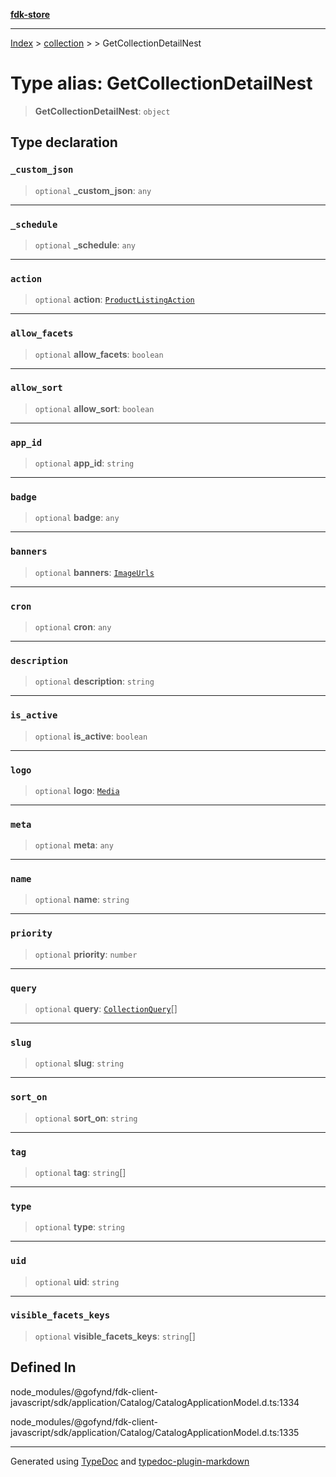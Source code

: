 [**fdk-store**](../../../README.md)
***

[Index](../../../API.md) > [collection](../../README.md) > [<internal>](../README.md) > GetCollectionDetailNest

# Type alias: GetCollectionDetailNest

> **GetCollectionDetailNest**: `object`

## Type declaration

### `_custom_json`

> `optional` **\_custom\_json**: `any`

***

### `_schedule`

> `optional` **\_schedule**: `any`

***

### `action`

> `optional` **action**: [`ProductListingAction`](../../../brands/internal_/type-aliases/type-alias.ProductListingAction.md)

***

### `allow_facets`

> `optional` **allow\_facets**: `boolean`

***

### `allow_sort`

> `optional` **allow\_sort**: `boolean`

***

### `app_id`

> `optional` **app\_id**: `string`

***

### `badge`

> `optional` **badge**: `any`

***

### `banners`

> `optional` **banners**: [`ImageUrls`](../../../brands/internal_/type-aliases/type-alias.ImageUrls.md)

***

### `cron`

> `optional` **cron**: `any`

***

### `description`

> `optional` **description**: `string`

***

### `is_active`

> `optional` **is\_active**: `boolean`

***

### `logo`

> `optional` **logo**: [`Media`](../../../brands/internal_/type-aliases/type-alias.Media.md)

***

### `meta`

> `optional` **meta**: `any`

***

### `name`

> `optional` **name**: `string`

***

### `priority`

> `optional` **priority**: `number`

***

### `query`

> `optional` **query**: [`CollectionQuery`](type-alias.CollectionQuery.md)[]

***

### `slug`

> `optional` **slug**: `string`

***

### `sort_on`

> `optional` **sort\_on**: `string`

***

### `tag`

> `optional` **tag**: `string`[]

***

### `type`

> `optional` **type**: `string`

***

### `uid`

> `optional` **uid**: `string`

***

### `visible_facets_keys`

> `optional` **visible\_facets\_keys**: `string`[]

## Defined In

node\_modules/@gofynd/fdk-client-javascript/sdk/application/Catalog/CatalogApplicationModel.d.ts:1334

node\_modules/@gofynd/fdk-client-javascript/sdk/application/Catalog/CatalogApplicationModel.d.ts:1335

***
Generated using [TypeDoc](https://typedoc.org/) and [typedoc-plugin-markdown](https://www.npmjs.com/package/typedoc-plugin-markdown)
